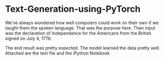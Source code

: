 # Text-Generation-using-PyTorch

We've always wondered how well computers could work on their own if we taught them the spoken language. That was the purpose here. Then input was the declaration of Independence for the Americans from the British signed on July 4, 1776.

The end result was pretty expected. The model learned the data pretty well.
Attached are the text file and the iPython Notebook
